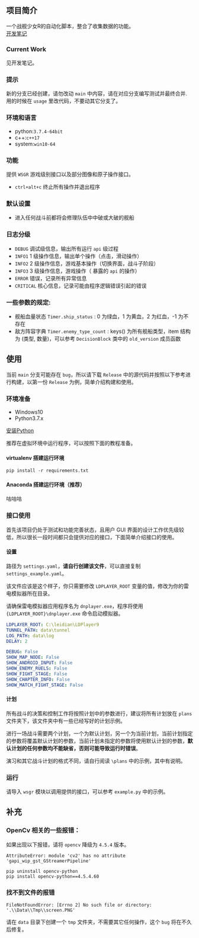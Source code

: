 ## 项目简介

一个战舰少女R的自动化脚本，整合了收集数据的功能。  
[开发笔记](https://www.notion.so/WSR-4bce2f550be14711a576465e72f41c12)

### Current Work

见开发笔记。  

### 提示

新的分支已经创建，请勿改动 `main` 中内容，请在对应分支编写测试并最终合并.  
用的时候在 `usage` 里改代码，不要动其它分支了。

### 环境和语言

- python:`3.7.4-64bit`
- c++:`c++17`
- system:`win10-64`

### 功能

提供 `WSGR` 游戏级别接口以及部分图像和原子操作接口。

- `ctrl+alt+c` 终止所有操作并退出程序

### 默认设置

- 进入任何战斗前都将会修理队伍中中破或大破的舰船

### 日志分级

- `DEBUG` 调试级信息，输出所有运行 `api` 级过程
- `INFO1` 1 级操作信息，输出单个操作（点击，滑动操作）
- `INFO2` 2 级操作信息，游戏基本操作（切换界面，战斗子阶段）
- `INFO3` 3 级操作信息，游戏操作（ 暴露的 `api` 的操作）
- `ERROR` 错误，记录所有异常信息
- `CRITICAL` 核心信息，记录可能由程序逻辑错误引起的错误


### 一些参数的规定:

- 舰船血量状态 `Timer.ship_status` : 0 为绿血，1 为黄血，2 为红血，-1 为不存在
- 敌方阵容字典 `Timer.enemy_type_count` : keys() 为所有舰船类型，item 结构为 (类型, 数量)，可以参考 `DecisionBlock`  类中的 `old_version` 成员函数

## 使用

当前 `main` 分支可能存在 `bug`，所以请下载 `Release` 中的源代码并按照以下参考进行构建，以第一份 `Release` 为例，简单介绍构建和使用。

### 环境准备

- Windows10
- Python3.7.x

[安装Python](https://zhuanlan.zhihu.com/p/111168324)

推荐在虚拟环境中运行程序，可以按照下面的教程准备。

#### virtualenv 搭建运行环境

`pip install -r requirements.txt`

#### Anaconda 搭建运行环境（推荐）

咕咕咕

### 接口使用

首先该项目仍处于测试和功能完善状态，且用户 GUI 界面的设计工作优先级较低，所以很长一段时间都只会提供对应的接口，下面简单介绍接口的使用。

#### 设置

路径为 `settings.yaml`，**请自行创建该文件**，可以直接复制 `settings_example.yaml`。

该文件应该是这个样子，你只需要修改 `LDPLAYER_ROOT` 变量的值，修改为你的雷电模拟器所在目录。

请确保雷电模拟器应用程序名为 `dnplayer.exe`，程序将使用 `{LDPLAYER_ROOT}\dnplayer.exe` 命令启动模拟器。

```yaml
LDPLAYER_ROOT: C:\leidian\LDPlayer9
TUNNEL_PATH: data\tunnel
LOG_PATH: data\log
DELAY: 2

DEBUG: False
SHOW_MAP_NODE: False
SHOW_ANDROID_INPUT: False
SHOW_ENEMY_RUELS: False
SHOW_FIGHT_STAGE: False
SHOW_CHAPTER_INFO: False
SHOW_MATCH_FIGHT_STAGE: False
```

#### 计划

所有战斗的决策和控制工作将按照计划中的参数进行，建议将所有计划放在 `plans` 文件夹下，该文件夹中有一些已经写好的计划示例。

进行一场战斗需要两个计划，一个为默认计划，另一个为当前计划，当前计划指定的参数将覆盖默认计划的参数，当前计划未指定的参数将使用默认计划的参数，**默认计划的任何参数均不能缺省，否则可能导致运行时错误**。

演习和其它战斗计划的格式不同，请自行阅读 `\plans` 中的示例，其中有说明。

### 运行

请导入 `wsgr` 模块以调用提供的接口，可以参考 `example.py` 中的示例。

## 补充
### OpenCv 相关的一些报错：
如果出现以下报错，请将 `opencv` 降级为 `4.5.4` 版本。  
```
AttributeError: module 'cv2' has no attribute 'gapi_wip_gst_GStreamerPipeline'
```
`pip uninstall opencv-python`  
`pip install opencv-python==4.5.4.60`  
### 找不到文件的报错
```
FileNotFoundError: [Errno 2] No such file or directory: '.\\Data\\Tmp\\screen.PNG'
```
请在 `data` 目录下创建一个 `tmp` 文件夹，不需要其它任何操作，这个 `bug` 将在不久后修复。

